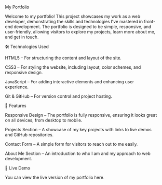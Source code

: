 My Portfolio

Welcome to my portfolio! This project showcases my work as a web developer, demonstrating the skills and technologies I've mastered in front-end development. The portfolio is designed to be simple, responsive, and user-friendly, allowing visitors to explore my projects, learn more about me, and get in touch.

🛠️ Technologies Used

HTML5 – For structuring the content and layout of the site.

CSS3 – For styling the website, including layout, color schemes, and responsive design.

JavaScript – For adding interactive elements and enhancing user experience.

Git & GitHub – For version control and project hosting.

🌟 Features

Responsive Design – The portfolio is fully responsive, ensuring it looks great on all devices, from desktop to mobile.

Projects Section – A showcase of my key projects with links to live demos and GitHub repositories.

Contact Form – A simple form for visitors to reach out to me easily.

About Me Section – An introduction to who I am and my approach to web development.

🚀 Live Demo

You can view the live version of my portfolio here.

